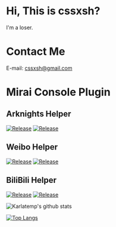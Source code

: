 # Hi, This is cssxsh?

I'm a loser.

# Contact Me

E-mail: <cssxsh@gmail.com>

# Mirai Console Plugin

## Arknights Helper
[![Release](https://img.shields.io/github/v/release/cssxsh/arknights-helper)](https://github.com/cssxsh/arknights-helper/releases)
[![Release](https://img.shields.io/github/downloads/cssxsh/arknights-helper/total)](https://shields.io/category/downloads)

## Weibo Helper
[![Release](https://img.shields.io/github/v/release/cssxsh/weibo-helper)](https://github.com/cssxsh/weibo-helper/releases)
[![Release](https://img.shields.io/github/downloads/cssxsh/weibo-helper/total)](https://shields.io/category/downloads)

## BiliBili Helper
[![Release](https://img.shields.io/github/v/release/cssxsh/bilibili-helper)](https://github.com/cssxsh/bilibili-helper/releases)
[![Release](https://img.shields.io/github/downloads/cssxsh/bilibili-helper/total)](https://shields.io/category/downloads)


![Karlatemp's github stats](https://github-readme-stats.vercel.app/api?username=cssxsh&show_icons=true&theme=tokyonight)

[![Top Langs](https://github-readme-stats.vercel.app/api/top-langs/?username=cssxsh&layout=compact&theme=tokyonight)](https://github.com/cssxsh)

